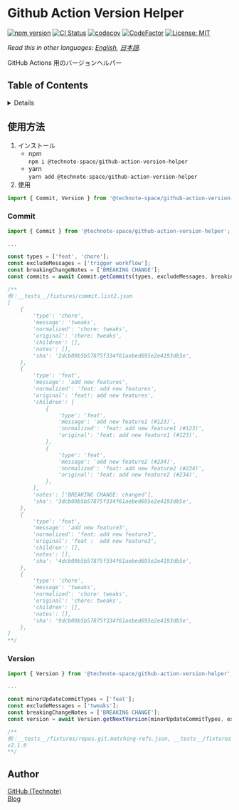 # Github Action Version Helper

[![npm version](https://badge.fury.io/js/%40technote-space%2Fgithub-action-version-helper.svg)](https://badge.fury.io/js/%40technote-space%2Fgithub-action-version-helper)
[![CI Status](https://github.com/technote-space/github-action-version-helper/workflows/CI/badge.svg)](https://github.com/technote-space/github-action-version-helper/actions)
[![codecov](https://codecov.io/gh/technote-space/github-action-version-helper/branch/master/graph/badge.svg)](https://codecov.io/gh/technote-space/github-action-version-helper)
[![CodeFactor](https://www.codefactor.io/repository/github/technote-space/github-action-version-helper/badge)](https://www.codefactor.io/repository/github/technote-space/github-action-version-helper)
[![License: MIT](https://img.shields.io/badge/License-MIT-blue.svg)](https://github.com/technote-space/github-action-version-helper/blob/master/LICENSE)

*Read this in other languages: [English](README.md), [日本語](README.ja.md).*

GitHub Actions 用のバージョンヘルパー

## Table of Contents

<!-- START doctoc generated TOC please keep comment here to allow auto update -->
<!-- DON'T EDIT THIS SECTION, INSTEAD RE-RUN doctoc TO UPDATE -->
<details>
<summary>Details</summary>

- [Setup](#setup)
  - [yarn](#yarn)
  - [npm](#npm)
- [Author](#author)

</details>
<!-- END doctoc generated TOC please keep comment here to allow auto update -->

## 使用方法
1. インストール
   * npm  
   `npm i @technote-space/github-action-version-helper`
   * yarn  
   `yarn add @technote-space/github-action-version-helper`
1. 使用
```typescript
import { Commit, Version } from '@technote-space/github-action-version-helper';
```

### Commit
```typescript
import { Commit } from '@technote-space/github-action-version-helper';

...

const types = ['feat', 'chore'];
const excludeMessages = ['trigger workflow'];
const breakingChangeNotes = ['BREAKING CHANGE'];
const commits = await Commit.getCommits(types, excludeMessages, breakingChangeNotes, octokit, context);

/**
例：__tests__/fixtures/commit.list2.json
[
	{
		'type': 'chore',
		'message': 'tweaks',
		'normalized': 'chore: tweaks',
		'original': 'chore: tweaks',
		'children': [],
		'notes': [],
		'sha': '2dcb09b5b57875f334f61aebed695e2e4193db5e',
	},
	{
		'type': 'feat',
		'message': 'add new features',
		'normalized': 'feat: add new features',
		'original': 'feat!: add new features',
		'children': [
			{
				'type': 'feat',
				'message': 'add new feature1 (#123)',
				'normalized': 'feat: add new feature1 (#123)',
				'original': 'feat: add new feature1 (#123)',
			},
			{
				'type': 'feat',
				'message': 'add new feature2 (#234)',
				'normalized': 'feat: add new feature2 (#234)',
				'original': 'feat: add new feature2 (#234)',
			},
		],
		'notes': ['BREAKING CHANGE: changed'],
		'sha': '3dcb09b5b57875f334f61aebed695e2e4193db5e',
	},
	{
		'type': 'feat',
		'message': 'add new feature3',
		'normalized': 'feat: add new feature3',
		'original': 'feat :  add new feature3',
		'children': [],
		'notes': [],
		'sha': '4dcb09b5b57875f334f61aebed695e2e4193db5e',
	},
	{
		'type': 'chore',
		'message': 'tweaks',
		'normalized': 'chore: tweaks',
		'original': 'chore: tweaks',
		'children': [],
		'notes': [],
		'sha': '9dcb09b5b57875f334f61aebed695e2e4193db5e',
	},
]
**/
```

### Version
```typescript
import { Version } from '@technote-space/github-action-version-helper';

...

const minorUpdateCommitTypes = ['feat'];
const excludeMessages = ['tweaks'];
const breakingChangeNotes = ['BREAKING CHANGE'];
const version = await Version.getNextVersion(minorUpdateCommitTypes, excludeMessages, breakingChangeNotes, helper, octokit, context);

/**
例：__tests__/fixtures/repos.git.matching-refs.json, __tests__/fixtures/commit.list3.json
v2.1.0
**/
```

## Author
[GitHub (Technote)](https://github.com/technote-space)  
[Blog](https://technote.space)
